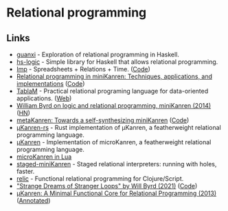 # Relational programming

## Links

- [guanxi](https://github.com/ekmett/guanxi) - Exploration of relational programming in Haskell.
- [hs-logic](https://github.com/smichal/hs-logic) - Simple library for Haskell that allows relational programming.
- [Imp](https://scattered-thoughts.net/writing/imp-intro/) - Spreadsheets + Relations + Time. ([Code](https://github.com/jamii/imp))
- [Relational programming in miniKanren: Techniques, applications, and implementations](https://search.proquest.com/docview/304903505) ([Code](https://github.com/webyrd/dissertation-single-spaced))
- [TablaM](https://github.com/Tablam/TablaM) - Practical relational programing language for data-oriented applications. ([Web](https://tablam.org/))
- [William Byrd on logic and relational programming, miniKanren (2014)](https://www.infoq.com/interviews/byrd-relational-programming-minikanren/) ([HN](https://news.ycombinator.com/item?id=27359963))
- [metaKanren: Towards a self-synthesizing miniKanren](https://icfp21.sigplan.org/details/minikanren-2021-papers/4/metaKanren-Towards-a-self-synthesizing-miniKanren) ([Code](https://github.com/iambrj/metaKanren))
- [µKanren-rs](https://github.com/ekzhang/ukanren-rs) - Rust implementation of µKanren, a featherweight relational programming language.
- [µKanren](https://github.com/jasonhemann/microKanren) - Implementation of microKanren, a featherweight relational programming language.
- [microKanren in Lua](https://github.com/silentbicycle/lua-ukanren)
- [staged-miniKanren](https://github.com/namin/staged-miniKanren) - Staged relational interpreters: running with holes, faster.
- [relic](https://github.com/wotbrew/relic) - Functional relational programming for Clojure/Script.
- ["Strange Dreams of Stranger Loops" by Will Byrd (2021)](https://www.youtube.com/watch?v=AffW-7ika0E) ([Code](https://github.com/webyrd/stranger-loops-talk))
- [μKanren: A Minimal Functional Core for Relational Programming (2013)](http://webyrd.net/scheme-2013/papers/HemannMuKanren2013.pdf) ([Annotated](https://github.com/ashton314/muKanren_reading))